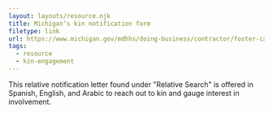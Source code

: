 ```yaml
---
layout: layouts/resource.njk
title: Michigan’s kin notification form
filetype: link
url: https://www.michigan.gov/mdhhs/doing-business/contractor/foster-care-templates
tags:
  - resource
  - kin-engagement
---
```

This relative notification letter found under "Relative Search" is offered in Spanish, English, and Arabic to reach out to kin and gauge interest in involvement.
